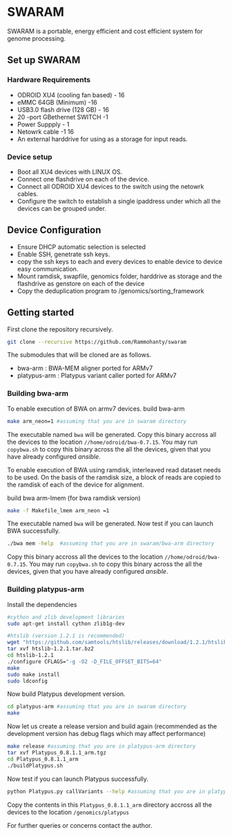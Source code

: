 # SWARAM
SWARAM is a portable, energy efficient and cost efficient system for genome processing.


## Set up SWARAM

### Hardware Requirements

- ODROID XU4 (cooling fan based) - 16
- eMMC 64GB (Minimum) -16
- USB3.0 flash drive (128 GB) - 16
- 20 -port GBethernet SWITCH -1
- Power Suppply - 1
- Netowrk cable -1 16
- An external harddrive for using as a storage for input reads.

### Device setup
- Boot all XU4 devices with LINUX OS.
- Connect one flashdrive on each of the device.
- Connect all ODROID XU4 devices to the switch using the netowrk cables.
- Configure the switch to establish a single ipaddress under which all the devices can be grouped under.

## Device Configuration
- Ensure DHCP automatic selection is selected
- Enable SSH, genetrate ssh keys.
- copy the ssh keys to each and every devices to enable device to device easy communication.
- Mount ramdisk, swapfile, genomics folder, harddrive as storage  and the flashdrive as genstore on each of the device
- Copy the deduplication program to /genomics/sorting_framework



## Getting started

First clone the repository recursively.

```sh
git clone --recursive https://github.com/Rammohanty/swaram
```

The submodules that will be cloned are as follows.
- bwa-arm : BWA-MEM aligner ported for ARMv7
- platypus-arm : Platypus variant caller ported for ARMv7

### Building bwa-arm
To enable execution of BWA on armv7 devices.
build bwa-arm

```sh
make arm_neon=1 #assuming that you are in swaram directory
```

The executable named `bwa` will be generated. Copy this binary accross all the devices to the location `//home/odroid/bwa-0.7.15`. You may run  `copybwa.sh` to copy this binary across the all the devices, given that you have already configured *ansible*.

To enable execution of BWA using ramdisk, interleaved read dataset needs to be used. On the basis of the ramdisk size, a block of reads are copied to the ramdisk of each of the device for alignment.

build bwa arm-lmem (for bwa ramdisk version)

```sh
make -f Makefile_lmem arm_neon =1
```

The executable named `bwa` will be generated. 
Now test if you can launch BWA successfully.

```sh
./bwa mem -help  #assuming that you are in swaram/bwa-arm directory
```

Copy this binary accross all the devices to the location `//home/odroid/bwa-0.7.15`. You may run  `copybwa.sh` to copy this binary across the all the devices, given that you have already configured *ansible*.


### Building platypus-arm

Install the dependencies

```sh
#cython and zlib development libraries
sudo apt-get install cython zlib1g-dev

#htslib (version 1.2.1 is recommended)
wget "https://github.com/samtools/htslib/releases/download/1.2.1/htslib-1.2.1.tar.bz2" -O htslib-1.2.1.tar.bz2
tar xvf htslib-1.2.1.tar.bz2
cd htslib-1.2.1
./configure CFLAGS="-g -O2 -D_FILE_OFFSET_BITS=64"
make
sudo make install
sudo ldconfig
```

Now build Platypus development version.

```sh
cd platypus-arm #assuming that you are in swaram directory
make
```

Now let us create a release version and build again (recommended as the development version has debug flags which may affect performance)
```sh
make release #assuming that you are in platypus-arm directory
tar xvf Platypus_0.8.1.1_arm.tgz
cd Platypus_0.8.1.1_arm
./buildPlatypus.sh
```

Now test if you can launch Platypus successfully.

```sh
python Platypus.py callVariants --help #assuming that you are in platypus-arm directory Platypus_0.8.1.1_arm directory
```

Copy the contents in this `Platypus_0.8.1.1_arm` directory accross all the devices to the location `/genomics/platypus`

For further queries or concerns contact the author.
